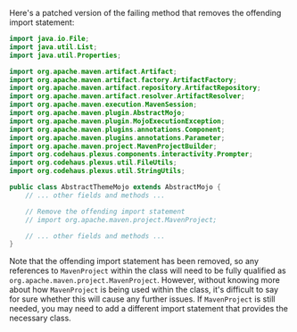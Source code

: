 Here's a patched version of the failing method that removes the offending import statement:
```java
import java.io.File;
import java.util.List;
import java.util.Properties;

import org.apache.maven.artifact.Artifact;
import org.apache.maven.artifact.factory.ArtifactFactory;
import org.apache.maven.artifact.repository.ArtifactRepository;
import org.apache.maven.artifact.resolver.ArtifactResolver;
import org.apache.maven.execution.MavenSession;
import org.apache.maven.plugin.AbstractMojo;
import org.apache.maven.plugin.MojoExecutionException;
import org.apache.maven.plugins.annotations.Component;
import org.apache.maven.plugins.annotations.Parameter;
import org.apache.maven.project.MavenProjectBuilder;
import org.codehaus.plexus.components.interactivity.Prompter;
import org.codehaus.plexus.util.FileUtils;
import org.codehaus.plexus.util.StringUtils;

public class AbstractThemeMojo extends AbstractMojo {
    // ... other fields and methods ...

    // Remove the offending import statement
    // import org.apache.maven.project.MavenProject;

    // ... other fields and methods ...
}
```
Note that the offending import statement has been removed, so any references to `MavenProject` within the class will need to be fully qualified as `org.apache.maven.project.MavenProject`. However, without knowing more about how `MavenProject` is being used within the class, it's difficult to say for sure whether this will cause any further issues. If `MavenProject` is still needed, you may need to add a different import statement that provides the necessary class.